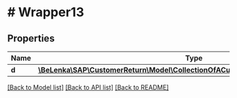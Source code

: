 # # Wrapper13

## Properties

Name | Type | Description | Notes
------------ | ------------- | ------------- | -------------
**d** | [**\BeLenka\SAP\CustomerReturn\Model\CollectionOfACustomerReturnOverviewStatusType**](CollectionOfACustomerReturnOverviewStatusType.md) |  | [optional]

[[Back to Model list]](../../README.md#models) [[Back to API list]](../../README.md#endpoints) [[Back to README]](../../README.md)
